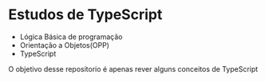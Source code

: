 # Estudos de TypeScript

- Lógica Básica de programação
- Orientação a Objetos(OPP)
- TypeScript

<p>O objetivo desse repositorio é apenas rever alguns conceitos de TypeScript </p>
